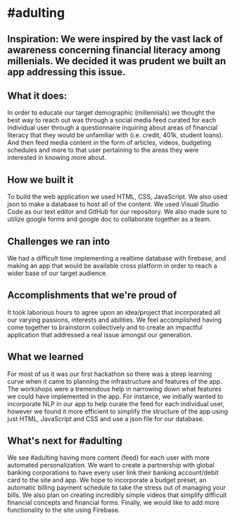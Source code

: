 # #adulting
 
## Inspiration: We were inspired by the vast lack of awareness concerning financial literacy among millenials. We decided it was prudent we built an app addressing this issue.

## What it does:
In order to educate our target demographic (millennials) we thought the best way to reach out was through a social media feed curated for each individual user through a questionnaire inquiring about areas of financial literacy that they would be unfamiliar with (i.e. credit, 401k, student loans). And then feed media content in the form of articles, videos, budgeting schedules and more to that user pertaining to the areas they were interested in knowing more about.

## How we built it
To build the web application we used HTML, CSS, JavaScript. We also used json to make a database to host all of the content. We used Visual Studio Code as our text editor and GitHub for our repository. We also made sure to utilize google forms and google doc to collaborate together as a team.

## Challenges we ran into
We had a difficult time implementing a realtime database with firebase, and making an app that would be available cross platform in order to reach a wider base of our target audience.

## Accomplishments that we're proud of
It took laborious hours to agree upon an idea/project that incorporated all our varying passions, interests and abilities. We feel accomplished having come together to brainstorm collectively and to create an impactful application that addressed a real issue amongst our generation. 

## What we learned
For most of us it was our first hackathon so there was a steep learning curve when it came to planning the infrastructure and features of the app. The workshops were a tremendous help in narrowing down what features we could have implemented in the app. For instance, we initially wanted to incorporate NLP in our app to help curate the feed for each individual user, however we found it more efficient to simplify the structure of the app using just HTML, JavaScript and CSS and use a json file for our database. 

## What's next for #adulting
We see #adulting having more content (feed) for each user with more automated personalization. We want to create a partnership with global banking corporations to have every user link their banking account/debit card to the site and app. We hope to incorporate a budget preset, an automatic billing payment schedule to take the stress out of managing your bills. We also plan on creating incredibly simple videos that simplify difficult financial concepts and financial forms. Finally, we would like to add more functionality to the site using Firebase.  
